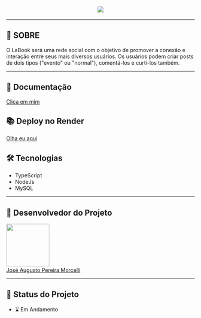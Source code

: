 <h1 align="center"><img src="https://readme-typing-svg.demolab.com?font=Exo&weight=700&size=40&pause=1000&color=5507F7&width=475&height=80&lines=Projeto+-+LaBook+" /> </h1>

---
## 🚧 SOBRE

O LaBook será uma rede social com o objetivo de promover a conexão e interação entre seus mais diversos usuários. Os usuários podem criar posts de dois tipos ("evento" ou "normal"), comentá-los e curti-los também.

---
## 📖 Documentação 

<a href=https://documenter.getpostman.com/view/22376367/2s8YzL3kWw>Clica em mim</a>

## 📚 Deploy no Render

<a href=https://labook28.onrender.com>Olha eu aqui</a>

## 🛠️ Tecnologias

- TypeScript
- NodeJs
- MySQL

---
##  🧒 Desenvolvedor do Projeto

[<img src="https://avatars.githubusercontent.com/u/102266417?v=4" width=115><br>](https://github.com/josemorcelli) 
  <a href=https://github.com/josemorcelli>José Augusto Pereira Morcelli</a>

---
##  🧭 Status do Projeto
 
 - ⌛ Em Andamento
